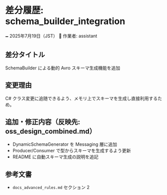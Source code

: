 # 差分履歴: schema_builder_integration

🗕 2025年7月19日（JST）
🧐 作業者: assistant

## 差分タイトル
SchemaBuilder による動的 Avro スキーマ生成機能を追加

## 変更理由
C# クラス変更に追随できるよう、メモリ上でスキーマを生成し直接利用するため。

## 追加・修正内容（反映先: oss_design_combined.md）
- DynamicSchemaGenerator を Messaging 層に追加
- Producer/Consumer で型からスキーマを生成するよう更新
- README に自動スキーマ生成の説明を追記

## 参考文書
- `docs_advanced_rules.md` セクション 2

